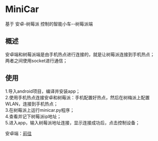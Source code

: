 # MiniCar
基于 安卓-树莓派 控制的智能小车--树莓派端

## 概述
安卓端和树莓派端是由手机热点进行连接的，就是让树莓派连接到手机热点；  
两者之间使用socket进行通信；  

## 使用
1.导入android项目，编译并安装app；  
2.使用手机热点连接安卓和树莓派：手机配置好热点，然后在树梅派上配置WLAN，连接到手机热点；  
3.在树莓派上运行minicar.py程序；  
4.查看并记下树莓派ip地址；  
5.进入app，输入树莓派地址连接，显示连接成功后，点击控制设备；

安卓端：[前往](https://github.com/Boringboys/MiniCarctl_by_android)
